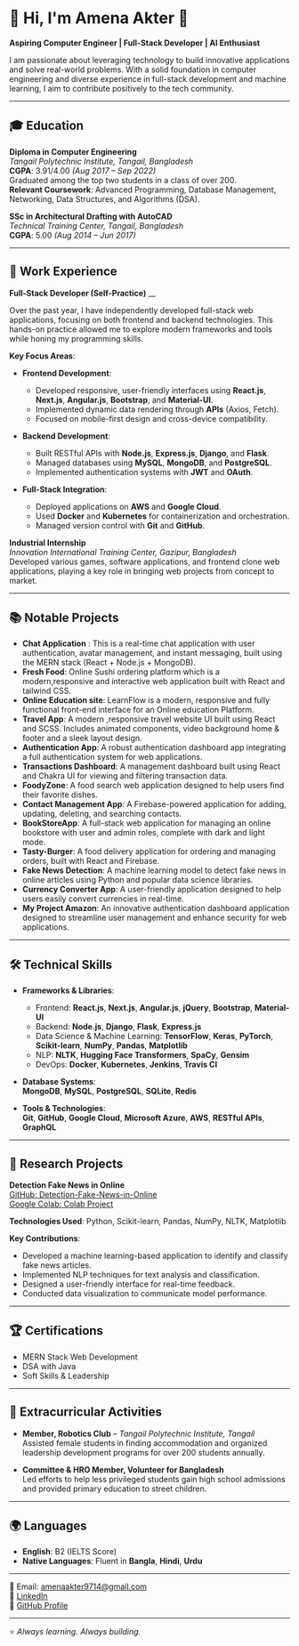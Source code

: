 # 👋 Hi, I'm Amena Akter 🚀  
**Aspiring Computer Engineer | Full-Stack Developer | AI Enthusiast**

I am passionate about leveraging technology to build innovative applications and solve real-world problems. With a solid foundation in computer engineering and diverse experience in full-stack development and machine learning, I aim to contribute positively to the tech community.

---

## 🎓 Education  
**Diploma in Computer Engineering**  
_Tangail Polytechnic Institute, Tangail, Bangladesh_  
**CGPA**: 3.91/4.00 _(Aug 2017 – Sep 2022)_  
Graduated among the top two students in a class of over 200.  
**Relevant Coursework**: Advanced Programming, Database Management, Networking, Data Structures, and Algorithms (DSA).

**SSc in Architectural Drafting with AutoCAD**  
_Technical Training Center, Tangail, Bangladesh_  
**CGPA**: 5.00 _(Aug 2014 – Jun 2017)_

---

## 💼 Work Experience  
**Full-Stack Developer (Self-Practice)** __  

Over the past year, I have independently developed full-stack web applications, focusing on both frontend and backend technologies. This hands-on practice allowed me to explore modern frameworks and tools while honing my programming skills.

**Key Focus Areas**:  
- **Frontend Development**:  
  - Developed responsive, user-friendly interfaces using **React.js**, **Next.js**, **Angular.js**, **Bootstrap**, and **Material-UI**.  
  - Implemented dynamic data rendering through **APIs** (Axios, Fetch).  
  - Focused on mobile-first design and cross-device compatibility.

- **Backend Development**:  
  - Built RESTful APIs with **Node.js**, **Express.js**, **Django**, and **Flask**.  
  - Managed databases using **MySQL**, **MongoDB**, and **PostgreSQL**.  
  - Implemented authentication systems with **JWT** and **OAuth**.

- **Full-Stack Integration**:  
  - Deployed applications on **AWS** and **Google Cloud**.  
  - Used **Docker** and **Kubernetes** for containerization and orchestration.  
  - Managed version control with **Git** and **GitHub**.

**Industrial Internship**  
_Innovation International Training Center, Gazipur, Bangladesh_  
Developed various games, software applications, and frontend clone web applications, playing a key role in bringing web projects from concept to market.


---

## 📚 Notable Projects  

- **Chat Application** : This is a real-time chat application with user authentication, avatar management, and instant messaging, built using the MERN stack (React + Node.js + MongoDB).
- **Fresh Food**: Online Sushi ordering platform which is a modern,responsive and interactive web application built with React and tailwind CSS.
- **Online Education site**: LearnFlow is a modern, responsive and fully functional front-end interface for an Online education Platform.
- **Travel App**: A modern ,responsive travel website UI built using React and SCSS. Includes animated components, video background home & footer and a sleek layout design.
- **Authentication App**: A robust authentication dashboard app integrating a full authentication system for web applications.  
- **Transactions Dashboard**: A management dashboard built using React and Chakra UI for viewing and filtering transaction data.  
- **FoodyZone**: A food search web application designed to help users find their favorite dishes.  
- **Contact Management App**: A Firebase-powered application for adding, updating, deleting, and searching contacts.  
- **BookStoreApp**: A full-stack web application for managing an online bookstore with user and admin roles, complete with dark and light mode.  
- **Tasty-Burger**: A food delivery application for ordering and managing orders, built with React and Firebase.  
- **Fake News Detection**: A machine learning model to detect fake news in online articles using Python and popular data science libraries.  
- **Currency Converter App**: A user-friendly application designed to help users easily convert currencies in real-time.  
- **My Project Amazon**: An innovative authentication dashboard application designed to streamline user management and enhance security for web applications.  


---


## 🛠️ Technical Skills  
- **Frameworks & Libraries**:  
  - Frontend: **React.js**, **Next.js**, **Angular.js**, **jQuery**, **Bootstrap**, **Material-UI**  
  - Backend: **Node.js**, **Django**, **Flask**, **Express.js**
  - Data Science & Machine Learning: **TensorFlow**, **Keras**, **PyTorch**, **Scikit-learn**, **NumPy**, **Pandas**, **Matplotlib**  
  - NLP: **NLTK**, **Hugging Face Transformers**, **SpaCy**, **Gensim**  
  - DevOps: **Docker**, **Kubernetes**, **Jenkins**, **Travis CI**

- **Database Systems**:  
  **MongoDB**, **MySQL**, **PostgreSQL**, **SQLite**, **Redis**

- **Tools & Technologies**:  
  **Git**, **GitHub**, **Google Cloud**, **Microsoft Azure**, **AWS**, **RESTful APIs**, **GraphQL**

---

## 🌟 Research Projects  
**Detection Fake News in Online**  
[GitHub: Detection-Fake-News-in-Online](https://github.com/AmenaTalukder/Detection-Fake-News-in-Online)  
[Google Colab: Colab Project](https://colab.research.google.com/drive/19kVReHTKgy7xfKUBNybjiqGVZNQLHPhe)  

**Technologies Used**: Python, Scikit-learn, Pandas, NumPy, NLTK, Matplotlib  

**Key Contributions**:  
- Developed a machine learning-based application to identify and classify fake news articles.  
- Implemented NLP techniques for text analysis and classification.  
- Designed a user-friendly interface for real-time feedback.  
- Conducted data visualization to communicate model performance.

---

## 🏆 Certifications

- MERN Stack Web Development  
- DSA with Java  
- Soft Skills & Leadership  


---

## 🌱 Extracurricular Activities  
- **Member, Robotics Club** – _Tangail Polytechnic Institute, Tangail_  
  Assisted female students in finding accommodation and organized leadership development programs for over 200 students annually.

- **Committee & HRO Member, Volunteer for Bangladesh**  
  Led efforts to help less privileged students gain high school admissions and provided primary education to street children.

---

## 🌍 Languages  
- **English**: B2 (IELTS Score)  
- **Native Languages**: Fluent in **Bangla**, **Hindi**, **Urdu**

---

📧 Email: amenaakter9714@gmail.com  
💼 [LinkedIn](https://www.linkedin.com/in/amena-akter-49a22a251)  
🔗 [GitHub Profile](https://github.com/AmenaTalukder)

---

⭐ *Always learning. Always building.*

